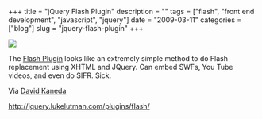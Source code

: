 +++
title = "jQuery Flash Plugin"
description = ""
tags = ["flash", "front end development", "javascript", "jquery"]
date = "2009-03-11"
categories = ["blog"]
slug = "jquery-flash-plugin"
+++



  <div class="notebook-screenshot"><a href="http://jquery.lukelutman.com/plugins/flash/"><img src="http://media.konigi.com/bluga/wt49b8101500eda.jpg"/></a></div><p>The <a href="http://jquery.lukelutman.com/plugins/flash/">Flash Plugin</a> looks like an extremely simple method to do Flash replacement using XHTML and JQuery. Can embed SWFs, You Tube videos, and even do SIFR. Sick. </p>
<p>Via <a href="http://www.davidkaneda.com/post/85608474/jquery-flash-plugin">David Kaneda</a></p>
    
  <a href="http://jquery.lukelutman.com/plugins/flash/">http://jquery.lukelutman.com/plugins/flash/</a>
